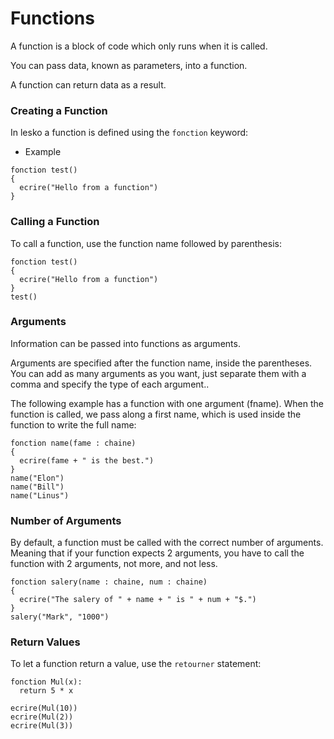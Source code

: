 # Functions

A function is a block of code which only runs when it is called.

You can pass data, known as parameters, into a function.

A function can return data as a result.

### Creating a Function

In lesko a function is defined using the `fonction` keyword:

* Example

```
fonction test()
{
  ecrire("Hello from a function")
}
```

### Calling a Function

To call a function, use the function name followed by parenthesis:

```
fonction test()
{
  ecrire("Hello from a function")
}
test()
```

### Arguments

Information can be passed into functions as arguments.

Arguments are specified after the function name, inside the parentheses. You can add as many arguments as you want, just separate them with a comma and specify the type of each argument..

The following example has a function with one argument (fname). When the function is called, we pass along a first name, which is used inside the function to write the full name:

```
fonction name(fame : chaine)
{
  ecrire(fame + " is the best.")
}
name("Elon")
name("Bill")
name("Linus")
```

### Number of Arguments

By default, a function must be called with the correct number of arguments. Meaning that if your function expects 2 arguments, you have to call the function with 2 arguments, not more, and not less.

```
fonction salery(name : chaine, num : chaine)
{
  ecrire("The salery of " + name + " is " + num + "$.")
}
salery("Mark", "1000")
```

### Return Values

To let a function return a value, use the `retourner` statement:

```
fonction Mul(x):
  return 5 * x

ecrire(Mul(10))
ecrire(Mul(2))
ecrire(Mul(3))
```
